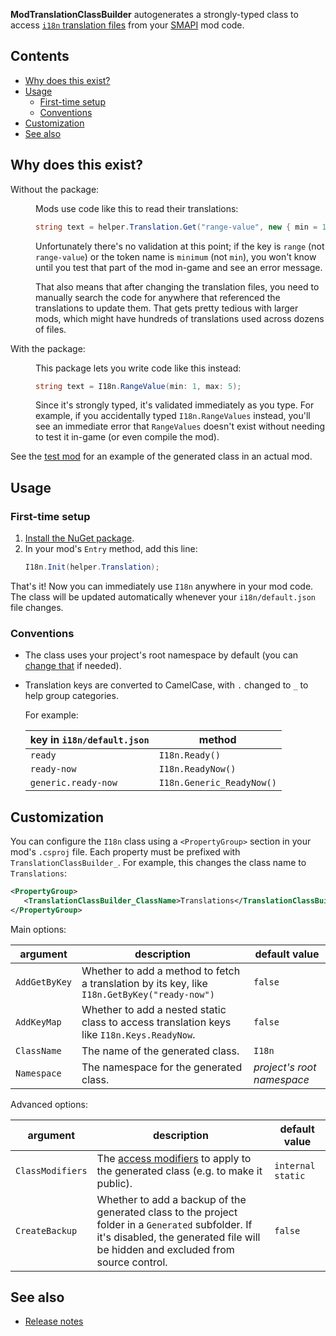 **ModTranslationClassBuilder** autogenerates a strongly-typed class to access [`i18n`
translation files](https://stardewvalleywiki.com/Modding:Modder_Guide/APIs/Translation)
from your [SMAPI](https://smapi.io/) mod code.

## Contents
* [Why does this exist?](#why-does-this-exist)
* [Usage](#usage)
  * [First-time setup](#first-time-setup)
  * [Conventions](#conventions)
* [Customization](#customization)
* [See also](#see-also)

## Why does this exist?
<dl>
<dt>Without the package:</dt>
<dd>

Mods use code like this to read their translations:
```c#
string text = helper.Translation.Get("range-value", new { min = 1, max = 5 });
```

Unfortunately there's no validation at this point; if the key is `range` (not `range-value`) or the
token name is `minimum` (not `min`), you won't know until you test that part of the mod in-game and
see an error message.

That also means that after changing the translation files, you need to manually search the code for
anywhere that referenced the translations to update them. That gets pretty tedious with larger
mods, which might have hundreds of translations used across dozens of files.

</dd>
<dt>With the package:</dt>
<dd>

This package lets you write code like this instead:
```c#
string text = I18n.RangeValue(min: 1, max: 5);
```

Since it's strongly typed, it's validated immediately as you type. For example, if you accidentally
typed `I18n.RangeValues` instead, you'll see an immediate error that `RangeValues` doesn't exist
without needing to test it in-game (or even compile the mod).

</dd>
</dl>

See the [test mod](TestMod) for an example of the generated class in an actual mod.

## Usage
### First-time setup
1. [Install the NuGet package](https://www.nuget.org/packages/Pathoschild.Stardew.ModTranslationClassBuilder).
2. In your mod's `Entry` method, add this line:
   ```c#
   I18n.Init(helper.Translation);
   ```

That's it! Now you can immediately use `I18n` anywhere in your mod code. The class will be updated
automatically whenever your `i18n/default.json` file changes.

### Conventions
* The class uses your project's root namespace by default (you can [change that](#customization)
  if needed).
* Translation keys are converted to CamelCase, with `.` changed to `_` to help group categories.

  For example:

  key in `i18n/default.json` | method
  -------------------------- | --------------------------
  `ready`                    | `I18n.Ready()`
  `ready-now`                | `I18n.ReadyNow()`
  `generic.ready-now`        | `I18n.Generic_ReadyNow()`

## Customization
You can configure the `I18n` class using a `<PropertyGroup>` section in your mod's `.csproj` file.
Each property must be prefixed with `TranslationClassBuilder_`. For example, this changes the class
name to `Translations`:

```xml
<PropertyGroup>
   <TranslationClassBuilder_ClassName>Translations</TranslationClassBuilder_ClassName>
</PropertyGroup>
```

Main options:

argument         | description | default value
---------------- | ----------- | ------------
`AddGetByKey`    | Whether to add a method to fetch a translation by its key, like `I18n.GetByKey("ready-now")` | `false`
`AddKeyMap`      | Whether to add a nested static class to access translation keys like `I18n.Keys.ReadyNow`. | `false`
`ClassName`      | The name of the generated class. | `I18n`
`Namespace`      | The namespace for the generated class. | _project's root namespace_

Advanced options:

argument         | description | default value
---------------- | ----------- | ------------
`ClassModifiers` | The [access modifiers](https://docs.microsoft.com/en-us/dotnet/csharp/programming-guide/classes-and-structs/access-modifiers) to apply to the generated class (e.g. to make it public). | `internal static`
`CreateBackup`   | Whether to add a backup of the generated class to the project folder in a `Generated` subfolder. If it's disabled, the generated file will be hidden and excluded from source control. | `false`

## See also
* [Release notes](release-notes.md)
